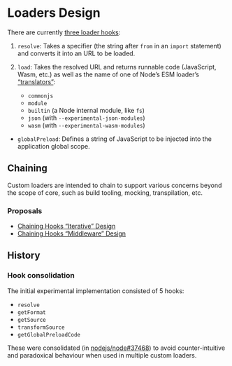 # Loaders Design

There are currently [three loader hooks](https://github.com/nodejs/node/tree/master/doc/api/esm.md#hooks):

1. `resolve`: Takes a specifier (the string after `from` in an `import` statement) and converts it into an URL to be loaded.

1. `load`: Takes the resolved URL and returns runnable code (JavaScript, Wasm, etc.) as well as the name of one of Node’s ESM loader’s [“translators”](https://github.com/nodejs/node/blob/master/lib/internal/modules/esm/translators.js):
   * `commonjs`
   * `module`
   * `builtin` (a Node internal module, like `fs`)
   * `json` (with `--experimental-json-modules`)
   * `wasm` (with `--experimental-wasm-modules`)

* `globalPreload`: Defines a string of JavaScript to be injected into the application global scope.

## Chaining

Custom loaders are intended to chain to support various concerns beyond the scope of core, such as build tooling, mocking, transpilation, etc.

### Proposals

* [Chaining Hooks “Iterative” Design](./proposal-chaining-iterative.md)
* [Chaining Hooks “Middleware” Design](./proposal-chaining-middleware.md)

## History

### Hook consolidation

The initial experimental implementation consisted of 5 hooks:

* `resolve`
* `getFormat`
* `getSource`
* `transformSource`
* `getGlobalPreloadCode`

These were consolidated (in [nodejs/node#37468](https://github.com/nodejs/node/pull/37468)) to avoid counter-intuitive and paradoxical behaviour when used in multiple custom loaders.
